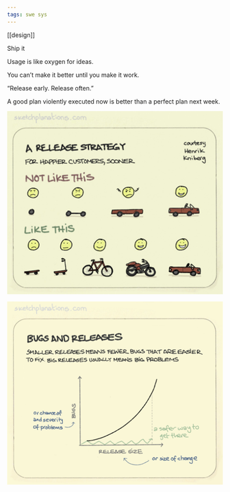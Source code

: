 ```yaml
---
tags: swe sys
---
```


[[design]]

Ship it

Usage is like oxygen for ideas.

You can’t make it better until you make it work.

“Release early. Release often.”

A good plan violently executed now is better than a perfect plan next week.

![](/assets/static/img/release-strategy.jpeg)

![](/assets/static/img/bugs-vs-release-size.jpeg)
